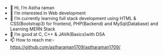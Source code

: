 - 👋 Hi, I’m Astha raman
- 👀 I’m interested in Web development
- 🌱 I’m currently learning full stack development using HTML & CSS(Bootstrap3) for frontend, PHP(Backend) and MySql(Database) and Learning MERN Stack
- 💞️ I’m good at C, C++ & JAVA(Basics)with DSA
- 📫 How to reach me:-https://github.com/astharaman1709/astharaman1709/

<!---
astharaman1709/astharaman1709 is a ✨ special ✨ repository because its `README.md` (this file) appears on your GitHub profile.
You can click the Preview link to take a look at your changes.
--->
